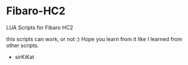 # Fibaro-HC2
LUA Scripts for Fibaro HC2

this scripts can work, or not :) Hope you learn from it like I learned from other scripts.

 - sirKiKat
